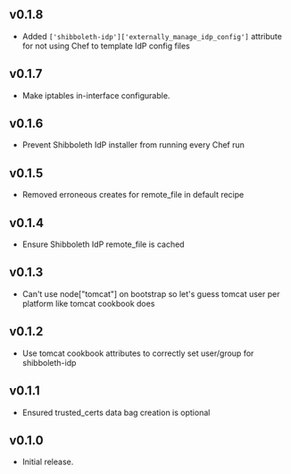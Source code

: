 ## v0.1.8 ##

* Added `['shibboleth-idp']['externally_manage_idp_config']` attribute for not using Chef to template IdP config files

## v0.1.7 ##

* Make iptables in-interface configurable.

## v0.1.6

* Prevent Shibboleth IdP installer from running every Chef run

## v0.1.5

* Removed erroneous creates for remote_file in default recipe

## v0.1.4

* Ensure Shibboleth IdP remote_file is cached

## v0.1.3

* Can't use node["tomcat"] on bootstrap so let's guess tomcat user per platform like tomcat cookbook does

## v0.1.2

* Use tomcat cookbook attributes to correctly set user/group for shibboleth-idp

## v0.1.1

* Ensured trusted_certs data bag creation is optional

## v0.1.0

* Initial release.
